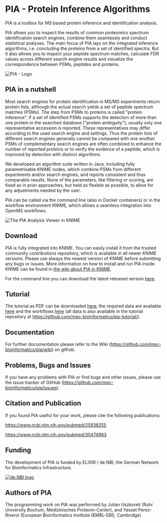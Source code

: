 # PIA - Protein Inference Algorithms

PIA is a toolbox for MS based protein inference and identification analysis.

PIA allows you to inspect the results of common proteomics spectrum
identification search engines, combine them seamlessly and conduct statistical
analyses.
The main focus of PIA lays on the integrated inference algorithms, i.e.
concluding the proteins from a set of identified spectra. But it also allows
you to inspect your peptide spectrum matches, calculate FDR values across
different search engine results and visualize the correspondence between PSMs,
peptides and proteins.

![PIA - Logo](https://github.com/mpc-bioinformatics/pia/wiki/pia_logo.png)


## PIA in a nutshell

Most search engines for protein identification in MS/MS experiments return
protein lists, although the actual search yields a set of peptide spectrum
matches (PSMs). The step from PSMs to proteins is called "protein inference".
If a set of identified PSMs supports the detection of more than one protein in
the searched database ("protein ambiguity"), usually only one representative
accession is reported. These representatives may differ according to the used
search engine and settings. Thus the protein lists of different search engines
generally cannot be compared with one another. PSMs of complementary search
engines are often combined to enhance the number of reported proteins or to
verify the evidence of a peptide, which is improved by detection with distinct
algorithms.

We developed an algorithm suite written in Java, including fully parametrisable
KNIME nodes, which combine PSMs from different experiments and/or search engines,
and reports consistent and thus comparable results. None of the parameters, like
filtering or scoring, are fixed as in prior approaches, but held as flexible as
possible, to allow for any adjustments needed by the user.

PIA can be called via the command line (also in Docker containers) or in the
workflow environment KNIME, which allows a seamless integration into OpenMS
workflows.

![The PIA Analysis Viewer in KNIME](https://github.com/mpc-bioinformatics/pia/wiki/KNIME_analysis_view.png)


## Download

PIA is fully integrated into KNIME. You can easily install it from the trusted
community contributions repository, which is available in all newer KNIME
versions. Please use always the newest version of KNIME before submitting any
bugs or issues.
More information on how to install and run PIA inside KNIME can be found in 
[the wiki about PIA in KNIME](https://github.com/mpc-bioinformatics/pia/wiki/Running-PIA-via-KNIME).

For the command line you can download the latest released version
[here](https://github.com/mpc-bioinformatics/pia/releases/latest).


## Tutorial

The tutorial as PDF can be downloaded
[here](https://github.com/mpc-bioinformatics/pia-tutorial/blob/master/pia_tutorial.pdf),
the required data are available [here](https://github.com/mpc-bioinformatics/pia-tutorial/tree/master/data)
and the workflows [here](https://github.com/mpc-bioinformatics/pia-tutorial/tree/master/workflows)
(all data is also available in the tutorial repository at https://github.com/mpc-bioinformatics/pia-tutorial/).


## Documentation

For further documentation please refer to the Wiki (https://github.com/mpc-bioinformatics/pia/wiki) on github.


## Problems, Bugs and Issues

If you have any problems with PIA or find bugs and other issues, please use the
issue tracker of GitHub (https://github.com/mpc-bioinformatics/pia/issues).


## Citation and Publication

If you found PIA useful for your work, please cite the following publications:

https://www.ncbi.nlm.nih.gov/pubmed/25938255

https://www.ncbi.nlm.nih.gov/pubmed/30474983


## Funding

The development of PIA is funded by ELIXIR / de.NBI, the German Network for Bioinformatics Infrastructure.

[![de.NBI logo](https://www.denbi.de/templates/nbimaster/img/denbi-logo-color.svg)](https://www.denbi.de/)


## Authors of PIA
 
The programming work on PIA was performed by Julian Uszkoreit (Ruhr University
Bochum, Medizinisches Proteom-Center), and Yasset Perez-Riverol  (European
Bioinformatics Institute (EMBL-EBI), Cambridge)

